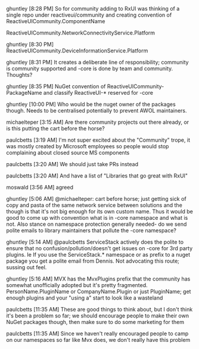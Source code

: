 
ghuntley [8:28 PM] So for community adding to RxUI was thinking of a single repo under reactiveui/community and creating convention of ReactiveUICommunity.ComponentName

ReactiveUICommunity.NetworkConnectivityService.Platform

ghuntley [8:30 PM]
ReactiveUICommunity.DeviceInformationService.Platform

ghuntley [8:31 PM]
It creates a deliberate line of responsibility; community is community supported and -core is done by team and community. Thoughts?

ghuntley [8:35 PM]
NuGet convention of ReactiveUICommunity-PackageName and classify ReactiveUI-* reserved for -core

ghuntley [10:00 PM] 
Who would be the nuget owner of the packages though. Needs to be centralised potentially to prevent AWOL maintainers.

michaelteper [3:15 AM] 
Are there community projects out there already, or is this putting the cart before the horse?

paulcbetts [3:19 AM] 
I'm not super excited about the "Community" trope, it was mostly created by Microsoft employees so people would stop complaining about closed source MS components

paulcbetts [3:20 AM]
We should just take PRs instead

paulcbetts [3:20 AM]
And have a list of "Libraries that go great with RxUI"

moswald [3:56 AM] 
agreed

ghuntley [5:06 AM] 
@michaelteper:  cart before horse; just getting sick of copy and pasta of the same network service between solutions and the though is that it's not big enough for its own custom name. Thus it would be good to come up with convention what is in -core namespace and what is not. Also stance on namespace protection generally needed- do we send polite emails to library maintainers that pollute the -core namespace?

ghuntley [5:14 AM] 
@paulcbetts ServiceStack actively does the polite to ensure that no confusion/pollution/doesn't get issues on -core for 3rd party plugins. Ie If you use the ServiceStack.* namespace or as prefix to a nuget package you get a polite email from Dennis. Not advocating this route; sussing out feel.

ghuntley [5:16 AM]
MVX has the MvxPlugins prefix that the community has somewhat unofficially adopted but it's pretty fragmented. PersonName.PluginName or CompanyName.Plugin or just PluginName; get enough plugins and your "using a" start to look like a wasteland

paulcbetts [11:35 AM] 
These are good things to think about, but I don't think it's been a problem so far; we should encourage people to make their own NuGet packages though, then make sure to do some marketing for them

paulcbetts [11:35 AM]
Since we haven't really encouraged people to camp on our namespaces so far like Mvx does, we don't really have this problem